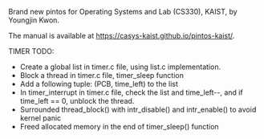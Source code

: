 Brand new pintos for Operating Systems and Lab (CS330), KAIST, by Youngjin Kwon.

The manual is available at https://casys-kaist.github.io/pintos-kaist/.

TIMER TODO:
- Create a global list in timer.c file, using list.c implementation. 
- Block a thread in timer.c file, timer_sleep function
- Add a following tuple: (PCB, time_left) to the list
- In timer_interrupt in timer.c file, check the list and time_left--, and if time_left == 0, unblock the thread.
- Surrounded thread_block() with intr_disable() and intr_enable() to avoid kernel panic
- Freed allocated memory in the end of timer_sleep() function 

